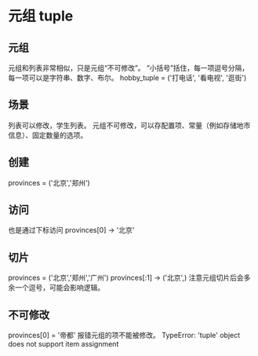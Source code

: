 元组  tuple
===
## 元组
元组和列表非常相似，只是元组“不可修改”。
“小括号”括住，每一项逗号分隔，每一项可以是字符串、数字、布尔。
hobby_tuple = ('打电话', '看电视', '逛街')

## 场景
列表可以修改，学生列表。
元组不可修改，可以存配置项、常量（例如存储地市信息）、固定数量的选项。

## 创建
provinces = ('北京','郑州')

## 访问
也是通过下标访问
provinces[0]  →  '北京'

## 切片
provinces = ('北京','郑州','广州')
provinces[:1]  →  ('北京',)
注意元组切片后会多余一个逗号，可能会影响逻辑。

## 不可修改
provinces[0] = '帝都'
报错元组的项不能被修改。
TypeError: 'tuple' object does not support item assignment




